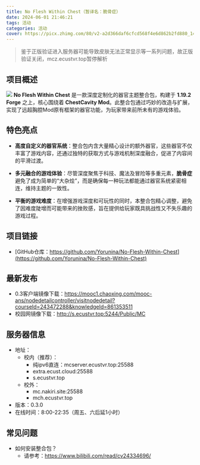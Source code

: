 ```yaml
---
title: No Flesh Within Chest（暂译名：脆骨症）
date: 2024-06-01 21:46:21
tags: 活动
categories: 活动
cover: https://picx.zhimg.com/80/v2-a2d366daf6cfcd568f4e6d862b2fd880_1440w.png
---
```

> 鉴于正版验证进入服务器可能导致皮肤无法正常显示等一系列问题，故正版验证关闭，mcz.ecustvr.top暂停解析

## 项目概述
![](https://picx.zhimg.com/80/v2-a2d366daf6cfcd568f4e6d862b2fd880_1440w.png)
**No Flesh Within Chest** 是一款深度定制化的器官主题整合包，构建于 **1.19.2 Forge** 之上，核心围绕着 **ChestCavity Mod**。此整合包通过巧妙的改造与扩展，实现了远超胸腔Mod原有框架的器官功能，为玩家带来前所未有的游戏体验。

## 特色亮点

- **高度自定义的器官系统**：整合包内含大量精心设计的额外器官，这些器官不仅丰富了游戏内容，还通过独特的获取方式与游戏机制深度融合，促进了内容间的平滑过渡。
  
- **多元融合的游戏体验**：尽管深度聚焦于科技、魔法及冒险等多重元素，**脆骨症** 避免了成为简单的“大杂烩”，而是确保每一种玩法都能通过器官系统紧密相连，维持主题的一致性。

- **平衡的游戏难度**：在增强游戏深度和可玩性的同时，本整合包精心调整，避免了因难度陡增而可能带来的挫败感，旨在提供给玩家既具挑战性又不失乐趣的游戏过程。

## 项目链接

- [GitHub仓库：https://github.com/Yorunina/No-Flesh-Within-Chest](https://github.com/Yorunina/No-Flesh-Within-Chest)

## 最新发布

- 0.3客户端镜像下载：https://mooc1.chaoxing.com/mooc-ans/nodedetailcontroller/visitnodedetail?courseId=243472288&knowledgeId=861353511
- 校园网镜像下载：http://s.ecustvr.top:5244/Public/MC

## 服务器信息
- 地址：
    - 校内（推荐）：
        - 纯ipv6直连：mcserver.ecustvr.top:25588
        - extra.ecust.cloud:25588
        - s.ecustvr.top
    - 校外：
        - mc.nakiri.site:25588
        - mch.ecustvr.top
- 版本：0.3.0
- 在线时间：8:00-22:35（周五、六后延1小时）

## 常见问题
- 如何安装整合包？
    - 请参考：https://www.bilibili.com/read/cv24334696/